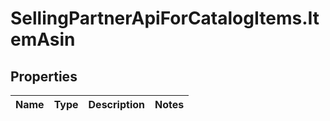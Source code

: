 # SellingPartnerApiForCatalogItems.ItemAsin

## Properties
Name | Type | Description | Notes
------------ | ------------- | ------------- | -------------


